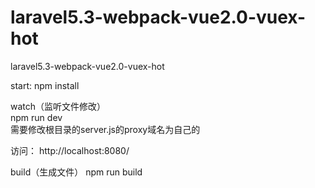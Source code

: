 # laravel5.3-webpack-vue2.0-vuex-hot
laravel5.3-webpack-vue2.0-vuex-hot

start:
npm install 

watch（监听文件修改）   
npm run dev  
需要修改根目录的server.js的proxy域名为自己的

访问：
http://localhost:8080/

build（生成文件）
npm run build




